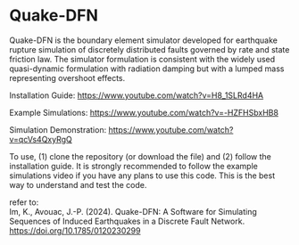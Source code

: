 # Quake-DFN

Quake-DFN is the boundary element simulator developed for earthquake rupture simulation of discretely distributed faults governed by rate and state friction law. The simulator formulation is consistent with the widely used quasi-dynamic formulation with radiation damping but with a lumped mass representing overshoot effects.


Installation Guide:   https://www.youtube.com/watch?v=H8_1SLRd4HA

Example Simulations:   https://www.youtube.com/watch?v=-HZFHSbxHB8

Simulation Demonstration: https://www.youtube.com/watch?v=qcVs4QxyRgQ

To use, (1) clone the repository (or download the file) and (2) follow the installation guide. It is strongly recommended to follow the example simulations video if you have any plans to use this code. This is the best way to understand and test the code. 

refer to: <br />
Im, K., Avouac, J.-P. (2024). Quake-DFN: A Software for Simulating Sequences of Induced Earthquakes in a Discrete Fault Network. https://doi.org/10.1785/0120230299
